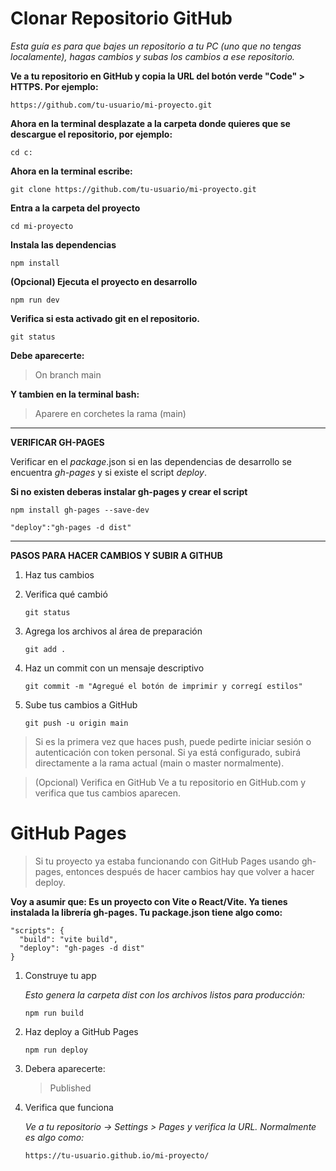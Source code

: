 # Clonar Repositorio GitHub

_Esta guía es para que bajes un repositorio a tu PC (uno que no tengas localamente), hagas cambios y subas los cambios a ese repositorio._

**Ve a tu repositorio en GitHub y copia la URL del botón verde "Code" > HTTPS. Por ejemplo:**

`https://github.com/tu-usuario/mi-proyecto.git`

**Ahora en la terminal desplazate a la carpeta donde quieres que se descargue el repositorio, por ejemplo:**

`cd c:`

**Ahora en la terminal escribe:**

`git clone https://github.com/tu-usuario/mi-proyecto.git`

**Entra a la carpeta del proyecto**

`cd mi-proyecto`

**Instala las dependencias**

`npm install`

**(Opcional) Ejecuta el proyecto en desarrollo**

`npm run dev`

**Verifica si esta activado git en el repositorio.**

`git status`

**Debe aparecerte:**

>On branch main

**Y tambien en la terminal bash:**
>Aparere en corchetes la rama (main)

---
**VERIFICAR GH-PAGES**

Verificar en el *package*.json si en las dependencias de desarrollo se encuentra *gh-pages* y si existe el script *deploy*.

**Si no existen deberas instalar gh-pages y crear el script**

`npm install gh-pages --save-dev`

`"deploy":"gh-pages -d dist"`

---

**PASOS PARA HACER CAMBIOS Y SUBIR A GITHUB**

1. Haz tus cambios

1. Verifica qué cambió

   `git status`

1. Agrega los archivos al área de preparación

   `git add .`

1. Haz un commit con un mensaje descriptivo

   `git commit -m "Agregué el botón de imprimir y corregí estilos"`

1. Sube tus cambios a GitHub

   `git push -u origin main`

> Si es la primera vez que haces push, puede pedirte iniciar sesión o autenticación con token personal. Si ya está configurado, subirá directamente a la rama actual (main o master normalmente).

> (Opcional) Verifica en GitHub
> Ve a tu repositorio en GitHub.com y verifica que tus cambios aparecen.

# GitHub Pages

> Si tu proyecto ya estaba funcionando con GitHub Pages usando gh-pages, entonces después de hacer cambios hay que volver a hacer deploy.

**Voy a asumir que: Es un proyecto con Vite o React/Vite. Ya tienes instalada la librería gh-pages. Tu package.json tiene algo como:**

```
"scripts": {
  "build": "vite build",
  "deploy": "gh-pages -d dist"
}
```

1. Construye tu app

   _Esto genera la carpeta dist con los archivos listos para producción:_

   `npm run build`

1. Haz deploy a GitHub Pages

   `npm run deploy`

1. Debera aparecerte:

   >Published

1. Verifica que funciona

   _Ve a tu repositorio → Settings > Pages y verifica la URL. Normalmente es algo como:_

   `https://tu-usuario.github.io/mi-proyecto/`
